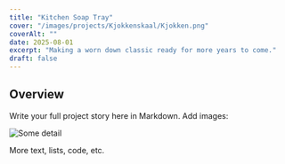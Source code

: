 ```yaml
---
title: "Kitchen Soap Tray"
cover: "/images/projects/Kjokkenskaal/Kjokken.png"
coverAlt: ""
date: 2025-08-01
excerpt: "Making a worn down classic ready for more years to come."
draft: false
---
```


## Overview

Write your full project story here in Markdown. Add images:

![Some detail](/images/projects/SCR-20250825-psgh.png)

More text, lists, code, etc.

